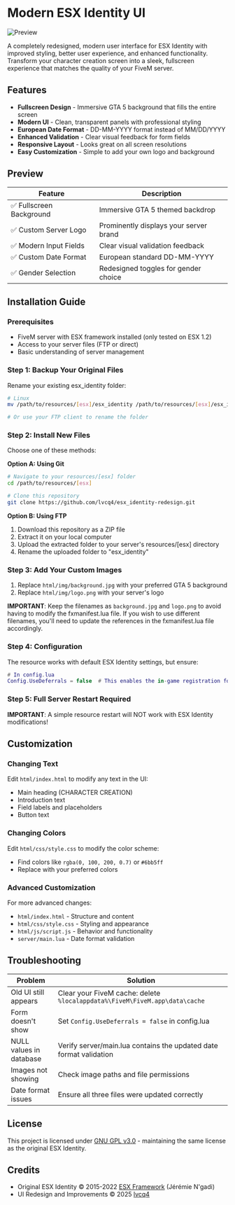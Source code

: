 # Modern ESX Identity UI

![Preview](html/img/preview.jpg)

A completely redesigned, modern user interface for ESX Identity with improved styling, better user experience, and enhanced functionality. Transform your character creation screen into a sleek, fullscreen experience that matches the quality of your FiveM server.

## Features

- **Fullscreen Design** - Immersive GTA 5 background that fills the entire screen
- **Modern UI** - Clean, transparent panels with professional styling
- **European Date Format** - DD-MM-YYYY format instead of MM/DD/YYYY
- **Enhanced Validation** - Clear visual feedback for form fields
- **Responsive Layout** - Looks great on all screen resolutions
- **Easy Customization** - Simple to add your own logo and background

## Preview

| Feature | Description |
|---------|-------------|
| ✅ Fullscreen Background | Immersive GTA 5 themed backdrop |
| ✅ Custom Server Logo | Prominently displays your server brand |
| ✅ Modern Input Fields | Clear visual validation feedback |
| ✅ Custom Date Format | European standard DD-MM-YYYY |
| ✅ Gender Selection | Redesigned toggles for gender choice |

## Installation Guide

### Prerequisites
- FiveM server with ESX framework installed (only tested on ESX 1.2)
- Access to your server files (FTP or direct)
- Basic understanding of server management

### Step 1: Backup Your Original Files
Rename your existing esx_identity folder:

```bash
# Linux
mv /path/to/resources/[esx]/esx_identity /path/to/resources/[esx]/esx_identity_original

# Or use your FTP client to rename the folder
```

### Step 2: Install New Files
Choose one of these methods:

**Option A: Using Git**
```bash
# Navigate to your resources/[esx] folder
cd /path/to/resources/[esx]

# Clone this repository
git clone https://github.com/lvcq4/esx_identity-redesign.git
```

**Option B: Using FTP**
1. Download this repository as a ZIP file
2. Extract it on your local computer
3. Upload the extracted folder to your server's resources/[esx] directory
4. Rename the uploaded folder to "esx_identity"

### Step 3: Add Your Custom Images
1. Replace `html/img/background.jpg` with your preferred GTA 5 background
2. Replace `html/img/logo.png` with your server's logo

**IMPORTANT**: Keep the filenames as `background.jpg` and `logo.png` to avoid having to modify the fxmanifest.lua file. If you wish to use different filenames, you'll need to update the references in the fxmanifest.lua file accordingly.

### Step 4: Configuration
The resource works with default ESX Identity settings, but ensure:

```lua
# In config.lua
Config.UseDeferrals = false  # This enables the in-game registration form
```

### Step 5: Full Server Restart Required
**IMPORTANT**: A simple resource restart will NOT work with ESX Identity modifications!

## Customization

### Changing Text
Edit `html/index.html` to modify any text in the UI:
- Main heading (CHARACTER CREATION)
- Introduction text
- Field labels and placeholders
- Button text

### Changing Colors
Edit `html/css/style.css` to modify the color scheme:
- Find colors like `rgba(0, 100, 200, 0.7)` or `#6bb5ff`
- Replace with your preferred colors

### Advanced Customization
For more advanced changes:
- `html/index.html` - Structure and content
- `html/css/style.css` - Styling and appearance
- `html/js/script.js` - Behavior and functionality
- `server/main.lua` - Date format validation

## Troubleshooting

| Problem | Solution |
|---------|----------|
| Old UI still appears | Clear your FiveM cache: delete `%localappdata%\FiveM\FiveM.app\data\cache` |
| Form doesn't show | Set `Config.UseDeferrals = false` in config.lua |
| NULL values in database | Verify server/main.lua contains the updated date format validation |
| Images not showing | Check image paths and file permissions |
| Date format issues | Ensure all three files were updated correctly |

## License

This project is licensed under [GNU GPL v3.0](LICENSE) - maintaining the same license as the original ESX Identity.

## Credits

- Original ESX Identity © 2015-2022 [ESX Framework](https://github.com/esx-framework) (Jérémie N'gadi)
- UI Redesign and Improvements © 2025 [lvcq4](https://lvcq.xyz)